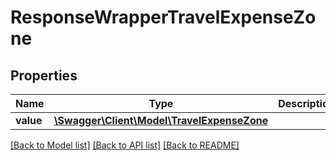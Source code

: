 # ResponseWrapperTravelExpenseZone

## Properties
Name | Type | Description | Notes
------------ | ------------- | ------------- | -------------
**value** | [**\Swagger\Client\Model\TravelExpenseZone**](TravelExpenseZone.md) |  | [optional] 

[[Back to Model list]](../../README.md#documentation-for-models) [[Back to API list]](../../README.md#documentation-for-api-endpoints) [[Back to README]](../../README.md)

